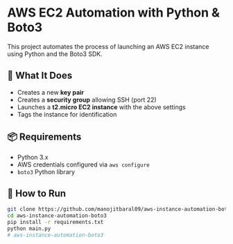 # AWS EC2 Automation with Python & Boto3

This project automates the process of launching an AWS EC2 instance using Python and the Boto3 SDK.

## 🔧 What It Does
- Creates a new **key pair**
- Creates a **security group** allowing SSH (port 22)
- Launches a **t2.micro EC2 instance** with the above settings
- Tags the instance for identification

## 📦 Requirements
- Python 3.x
- AWS credentials configured via `aws configure`
- `boto3` Python library

## 🧪 How to Run

```bash
git clone https://github.com/manojitbaral09/aws-instance-automation-boto3
cd aws-instance-automation-boto3
pip install -r requirements.txt
python main.py
# aws-instance-automation-boto3
